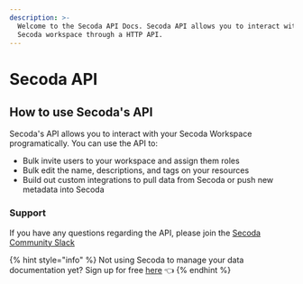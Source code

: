 ```yaml
---
description: >-
  Welcome to the Secoda API Docs. Secoda API allows you to interact with your
  Secoda workspace through a HTTP API.
---
```


# Secoda API

## **How to use Secoda's API** <a href="#h_3a4bfd6458" id="h_3a4bfd6458"></a>

Secoda's API allows you to interact with your Secoda Workspace programatically. You can use the API to:

* Bulk invite users to your workspace and assign them roles
* Bulk edit the name, descriptions, and tags on your resources
* Build out custom integrations to pull data from Secoda or push new metadata into Secoda

### Support

If you have any questions regarding the API, please join the [Secoda Community Slack](https://via.intercom.io/c?url=https%3A%2F%2Fjoin.slack.com%2Ft%2Fsecodacommunity%2Fshared\_invite%2Fzt-mhnu278g-FktKZmZ51SDQtlu3NRAxqg\&h=13f5aaa171821956434fc25f4c759a803f98a84f-dssmg53d\_11:24933\&l=d215b12164c764d92e3bca464c2434cae72f7a22-8270396)

{% hint style="info" %}
Not using Secoda to manage your data documentation yet? Sign up for free [here](https://app.secoda.co/auth/realms/master/protocol/openid-connect/registrations?clie\[%E2%80%A6]openid%20email\&redirect\_uri=https://app.secoda.co\&kc\_locale=en) 👈
{% endhint %}

